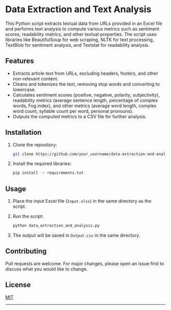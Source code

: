 

# Data Extraction and Text Analysis

This Python script extracts textual data from URLs provided in an Excel file and performs text analysis to compute various metrics such as sentiment scores, readability metrics, and other textual properties. The script uses libraries like BeautifulSoup for web scraping, NLTK for text processing, TextBlob for sentiment analysis, and Textstat for readability analysis.

## Features

- Extracts article text from URLs, excluding headers, footers, and other non-relevant content.
- Cleans and tokenizes the text, removing stop words and converting to lowercase.
- Calculates sentiment scores (positive, negative, polarity, subjectivity), readability metrics (average sentence length, percentage of complex words, Fog index), and other metrics (average word length, complex word count, syllable count per word, personal pronouns).
- Outputs the computed metrics to a CSV file for further analysis.

## Installation

1. Clone the repository:

   ```bash
   git clone https://github.com/your_username/data-extraction-and-analysis.git
   ```

2. Install the required libraries:

   ```bash
   pip install -r requirements.txt
   ```

## Usage

1. Place the input Excel file (`Input.xlsx`) in the same directory as the script.
2. Run the script:

   ```bash
   python data_extraction_and_analysis.py
   ```

3. The output will be saved in `Output.csv` in the same directory.

## Contributing

Pull requests are welcome. For major changes, please open an issue first to discuss what you would like to change.

## License

[MIT](https://choosealicense.com/licenses/mit/)

---


